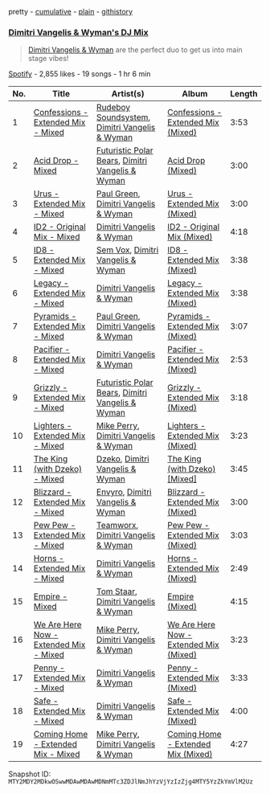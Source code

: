 pretty - [cumulative](/playlists/cumulative/37i9dQZF1DX3JjRskvOCSF.md) - [plain](/playlists/plain/37i9dQZF1DX3JjRskvOCSF) - [githistory](https://github.githistory.xyz/mackorone/spotify-playlist-archive/blob/main/playlists/plain/37i9dQZF1DX3JjRskvOCSF)

### [Dimitri Vangelis & Wyman's DJ Mix](https://open.spotify.com/playlist/37i9dQZF1DX3JjRskvOCSF)

> <a href=“spotify:artist:10hGPIDZi33LRaYRIq3Bh4”>Dimitri Vangelis & Wyman</a> are the perfect duo to get us into main stage vibes!

[Spotify](https://open.spotify.com/user/spotify) - 2,855 likes - 19 songs - 1 hr 6 min

| No. | Title | Artist(s) | Album | Length |
|---|---|---|---|---|
| 1 | [Confessions \- Extended Mix \- Mixed](https://open.spotify.com/track/477HxhF1F4ohQMveNqAUq3) | [Rudeboy Soundsystem](https://open.spotify.com/artist/3ixpec4BuAYZfKhj1VvRQP), [Dimitri Vangelis & Wyman](https://open.spotify.com/artist/10hGPIDZi33LRaYRIq3Bh4) | [Confessions \- Extended Mix \(Mixed\)](https://open.spotify.com/album/4Jp0xrFo87ah9bJxQ2Ddp4) | 3:53 |
| 2 | [Acid Drop \- Mixed](https://open.spotify.com/track/4izdpdPq7HaBIbXj89qeej) | [Futuristic Polar Bears](https://open.spotify.com/artist/47v4vGA1qCl7hyevSkpRM7), [Dimitri Vangelis & Wyman](https://open.spotify.com/artist/10hGPIDZi33LRaYRIq3Bh4) | [Acid Drop \(Mixed\)](https://open.spotify.com/album/7Ab4GS5WjQ7MqGMYvEa22l) | 3:00 |
| 3 | [Urus \- Extended Mix \- Mixed](https://open.spotify.com/track/1PEIWcrouqlB400t6Mrqg6) | [Paul Green](https://open.spotify.com/artist/6p2zBJ9FLbiQQLS0HYdtb3), [Dimitri Vangelis & Wyman](https://open.spotify.com/artist/10hGPIDZi33LRaYRIq3Bh4) | [Urus \- Extended Mix \(Mixed\)](https://open.spotify.com/album/2soZM1l1vfHvGAhwyWBHXW) | 3:00 |
| 4 | [ID2 \- Original Mix \- Mixed](https://open.spotify.com/track/5V28sda3kTK1c8byPsMW41) | [Dimitri Vangelis & Wyman](https://open.spotify.com/artist/10hGPIDZi33LRaYRIq3Bh4) | [ID2 \- Original Mix \(Mixed\)](https://open.spotify.com/album/6ekyBRmJ478jEESNo2ZQdC) | 4:18 |
| 5 | [ID8 \- Extended Mix \- Mixed](https://open.spotify.com/track/1ndaek6dCCCIWO41GMYUfE) | [Sem Vox](https://open.spotify.com/artist/4j6FBtbchyfFhBrCw9eT45), [Dimitri Vangelis & Wyman](https://open.spotify.com/artist/10hGPIDZi33LRaYRIq3Bh4) | [ID8 \- Extended Mix \(Mixed\)](https://open.spotify.com/album/1VkrInYjO8jSqoTy6dtJ9N) | 3:38 |
| 6 | [Legacy \- Extended Mix \- Mixed](https://open.spotify.com/track/5A4GtGs1RrnQPAnEp5uHxp) | [Dimitri Vangelis & Wyman](https://open.spotify.com/artist/10hGPIDZi33LRaYRIq3Bh4) | [Legacy \- Extended Mix \(Mixed\)](https://open.spotify.com/album/3Ir1yS4u3O7bAU6hTzVojn) | 3:38 |
| 7 | [Pyramids \- Extended Mix \- Mixed](https://open.spotify.com/track/6FrelyNi1bNq9b4dqbqhEm) | [Paul Green](https://open.spotify.com/artist/6p2zBJ9FLbiQQLS0HYdtb3), [Dimitri Vangelis & Wyman](https://open.spotify.com/artist/10hGPIDZi33LRaYRIq3Bh4) | [Pyramids \- Extended Mix \(Mixed\)](https://open.spotify.com/album/5ZaudNeeIejdMZ5FhKIpYt) | 3:07 |
| 8 | [Pacifier \- Extended Mix \- Mixed](https://open.spotify.com/track/4rGOeRT4GytQZAH00rCyrn) | [Dimitri Vangelis & Wyman](https://open.spotify.com/artist/10hGPIDZi33LRaYRIq3Bh4) | [Pacifier \- Extended Mix \(Mixed\)](https://open.spotify.com/album/2OcYumjAymY2lqDqehl8of) | 2:53 |
| 9 | [Grizzly \- Extended Mix \- Mixed](https://open.spotify.com/track/6MatDeNhim32osX8mmgD0P) | [Futuristic Polar Bears](https://open.spotify.com/artist/47v4vGA1qCl7hyevSkpRM7), [Dimitri Vangelis & Wyman](https://open.spotify.com/artist/10hGPIDZi33LRaYRIq3Bh4) | [Grizzly \- Extended Mix \(Mixed\)](https://open.spotify.com/album/2zsdKIj8LlzplqsgO0jED8) | 3:18 |
| 10 | [Lighters \- Extended Mix \- Mixed](https://open.spotify.com/track/12aFUsiyQRXrOlewIkg15b) | [Mike Perry](https://open.spotify.com/artist/6lB8vOoI4DRrrVxXwuV19c), [Dimitri Vangelis & Wyman](https://open.spotify.com/artist/10hGPIDZi33LRaYRIq3Bh4) | [Lighters \- Extended Mix \(Mixed\)](https://open.spotify.com/album/2ZoVMgcBJCGpYYwJNDVY4k) | 3:23 |
| 11 | [The King \(with Dzeko\) \- Mixed](https://open.spotify.com/track/33zFSQuzqBpmTG0sX9xIAh) | [Dzeko](https://open.spotify.com/artist/5vQfv3s2Z2SRdPZKr82ABw), [Dimitri Vangelis & Wyman](https://open.spotify.com/artist/10hGPIDZi33LRaYRIq3Bh4) | [The King \(with Dzeko\) \[Mixed\]](https://open.spotify.com/album/2GgPKrPg1Gu8MjzYinMEDW) | 3:45 |
| 12 | [Blizzard \- Extended Mix \- Mixed](https://open.spotify.com/track/2BCPObvB1lM8QHiwP4eozy) | [Envyro](https://open.spotify.com/artist/5lxDBvdzaRQ5I3P2fKzxRy), [Dimitri Vangelis & Wyman](https://open.spotify.com/artist/10hGPIDZi33LRaYRIq3Bh4) | [Blizzard \- Extended Mix \(Mixed\)](https://open.spotify.com/album/1wYPonnud3Q4UJtNVTcyfd) | 3:00 |
| 13 | [Pew Pew \- Extended Mix \- Mixed](https://open.spotify.com/track/5zKagpG6dohmyhbSeEPXYt) | [Teamworx](https://open.spotify.com/artist/5AVL4JohmPpJASDshyUzQj), [Dimitri Vangelis & Wyman](https://open.spotify.com/artist/10hGPIDZi33LRaYRIq3Bh4) | [Pew Pew \- Extended Mix \(Mixed\)](https://open.spotify.com/album/2rhS8hdtsyuzi2a3d6ZXEo) | 3:03 |
| 14 | [Horns \- Extended Mix \- Mixed](https://open.spotify.com/track/3WfAeL6cHXlvBBFsgV3r9i) | [Dimitri Vangelis & Wyman](https://open.spotify.com/artist/10hGPIDZi33LRaYRIq3Bh4) | [Horns \- Extended Mix \(Mixed\)](https://open.spotify.com/album/3pGbjtkox2a92mswao6EoG) | 2:49 |
| 15 | [Empire \- Mixed](https://open.spotify.com/track/094OiNYarfvrTscmSCR2Db) | [Tom Staar](https://open.spotify.com/artist/0iSYvHKAdhWVdZkS1PYK3u), [Dimitri Vangelis & Wyman](https://open.spotify.com/artist/10hGPIDZi33LRaYRIq3Bh4) | [Empire \(Mixed\)](https://open.spotify.com/album/7BhQ3D4P3XCJvEmmHtV3ks) | 4:15 |
| 16 | [We Are Here Now \- Extended Mix \- Mixed](https://open.spotify.com/track/1xXHUb5LaejtnsGs6RDAdM) | [Mike Perry](https://open.spotify.com/artist/6lB8vOoI4DRrrVxXwuV19c), [Dimitri Vangelis & Wyman](https://open.spotify.com/artist/10hGPIDZi33LRaYRIq3Bh4) | [We Are Here Now \- Extended Mix \(Mixed\)](https://open.spotify.com/album/4JoSj0YLt5RYH3xymfwyrb) | 3:23 |
| 17 | [Penny \- Extended Mix \- Mixed](https://open.spotify.com/track/259s5US197Beo8BYn2Uvjj) | [Dimitri Vangelis & Wyman](https://open.spotify.com/artist/10hGPIDZi33LRaYRIq3Bh4) | [Penny \- Extended Mix \(Mixed\)](https://open.spotify.com/album/6AaV9bHw3UtKaToWksACMY) | 3:33 |
| 18 | [Safe \- Extended Mix \- Mixed](https://open.spotify.com/track/1sevDYfZAqrGJCKNiGVx6o) | [Dimitri Vangelis & Wyman](https://open.spotify.com/artist/10hGPIDZi33LRaYRIq3Bh4) | [Safe \- Extended Mix \(Mixed\)](https://open.spotify.com/album/7zkuGbHC89mNYEpcmUppKN) | 4:00 |
| 19 | [Coming Home \- Extended Mix \- Mixed](https://open.spotify.com/track/4tHLBA2og5370qS6YbC84m) | [Mike Perry](https://open.spotify.com/artist/6lB8vOoI4DRrrVxXwuV19c), [Dimitri Vangelis & Wyman](https://open.spotify.com/artist/10hGPIDZi33LRaYRIq3Bh4) | [Coming Home \- Extended Mix \(Mixed\)](https://open.spotify.com/album/1U1QEPUvMF7Ejf05Det8il) | 4:27 |

Snapshot ID: `MTY2MDY2MDkwOSwwMDAwMDAwMDNmMTc3ZDJlNmJhYzVjYzIzZjg4MTY5YzZkYmVlM2Uz`
